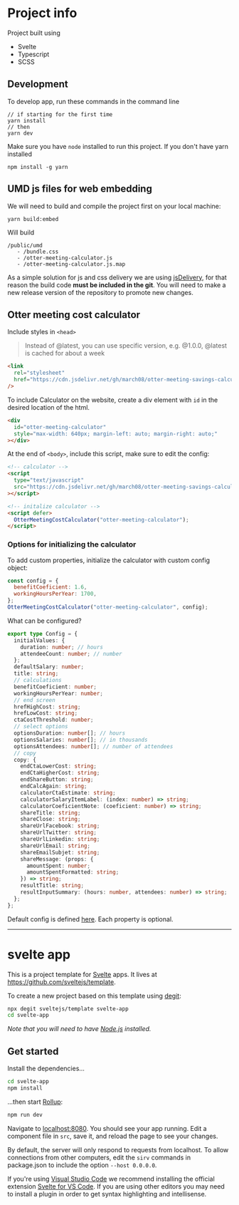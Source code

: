 # Project info

Project built using

- Svelte
- Typescript
- SCSS

## Development

To develop app, run these commands in the command line

```
// if starting for the first time
yarn install
// then
yarn dev

```

Make sure you have `node` installed to run this project. If you don't have yarn installed

```
npm install -g yarn
```

## UMD js files for web embedding

We will need to build and compile the project first on your local machine:

```
yarn build:embed
```

Will build

```
/public/umd
   - /bundle.css
   - /otter-meeting-calculator.js
   - /otter-meeting-calculator.js.map
```

As a simple solution for js and css delivery we are using [jsDelivery](https://www.jsdelivr.com/), for that reason the build code **must be included in the git**. You will need to make a new release version of the repository to promote new changes.

## Otter meeting cost calculator

Include styles in `<head>`

> Instead of @latest, you can use specific version, e.g. @1.0.0, @latest is cached for about a week

```html
<link
  rel="stylesheet"
  href="https://cdn.jsdelivr.net/gh/march08/otter-meeting-savings-calculator@latest/public/umd/bundle.css"
/>
```

To include Calculator on the website, create a div element with `id` in the desired location of the html.

```html
<div
  id="otter-meeting-calculator"
  style="max-width: 640px; margin-left: auto; margin-right: auto;"
></div>
```

At the end of `<body>`, include this script, make sure to edit the config:

```html
<!-- calculator -->
<script
  type="text/javascript"
  src="https://cdn.jsdelivr.net/gh/march08/otter-meeting-savings-calculator@latest/public/umd/otter-meeting-calculator.js"
></script>

<!-- initalize calculator -->
<script defer>
  OtterMeetingCostCalculator("otter-meeting-calculator");
</script>
```

### Options for initializing the calculator

To add custom properties, initialize the calculator with custom config object:

```javascript
const config = {
  benefitCoeficient: 1.6,
  workingHoursPerYear: 1700,
};
OtterMeetingCostCalculator("otter-meeting-calculator", config);
```

What can be configured?

```typescript
export type Config = {
  initialValues: {
    duration: number; // hours
    attendeeCount: number; // number
  };
  defaultSalary: number;
  title: string;
  // calculations
  benefitCoeficient: number;
  workingHoursPerYear: number;
  // end screen
  hrefHighCost: string;
  hrefLowCost: string;
  ctaCostThreshold: number;
  // select options
  optionsDuration: number[]; // hours
  optionsSalaries: number[]; // in thousands
  optionsAttendees: number[]; // number of attendees
  // copy
  copy: {
    endCtaLowerCost: string;
    endCtaHigherCost: string;
    endShareButton: string;
    endCalcAgain: string;
    calculatorCtaEstimate: string;
    calculatorSalaryItemLabel: (index: number) => string;
    calculatorCoeficientNote: (coeficient: number) => string;
    shareTitle: string;
    shareClose: string;
    shareUrlFacebook: string;
    shareUrlTwitter: string;
    shareUrlLinkedin: string;
    shareUrlEmail: string;
    shareEmailSubjet: string;
    shareMessage: (props: {
      amountSpent: number;
      amountSpentFormatted: string;
    }) => string;
    resultTitle: string;
    resultInputSummary: (hours: number, attendees: number) => string;
  };
};
```

Default config is defined [here](https://github.com/march08/otter-meeting-savings-calculator/blob/main/src/config.ts). Each property is optional.

---

# svelte app

This is a project template for [Svelte](https://svelte.dev) apps. It lives at https://github.com/sveltejs/template.

To create a new project based on this template using [degit](https://github.com/Rich-Harris/degit):

```bash
npx degit sveltejs/template svelte-app
cd svelte-app
```

_Note that you will need to have [Node.js](https://nodejs.org) installed._

## Get started

Install the dependencies...

```bash
cd svelte-app
npm install
```

...then start [Rollup](https://rollupjs.org):

```bash
npm run dev
```

Navigate to [localhost:8080](http://localhost:8080). You should see your app running. Edit a component file in `src`, save it, and reload the page to see your changes.

By default, the server will only respond to requests from localhost. To allow connections from other computers, edit the `sirv` commands in package.json to include the option `--host 0.0.0.0`.

If you're using [Visual Studio Code](https://code.visualstudio.com/) we recommend installing the official extension [Svelte for VS Code](https://marketplace.visualstudio.com/items?itemName=svelte.svelte-vscode). If you are using other editors you may need to install a plugin in order to get syntax highlighting and intellisense.
